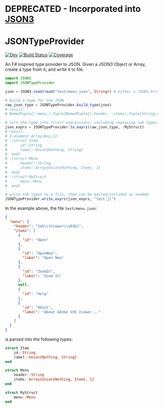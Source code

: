# DEPRECATED - Incorporated into [JSON3](https://github.com/quinnj/JSON3.jl)

# JSONTypeProvider

<!--[![Stable](https://img.shields.io/badge/docs-stable-blue.svg)](https://mcmcgrath13.github.io/JSONTypeProvider.jl/stable) -->
[![Dev](https://img.shields.io/badge/docs-dev-blue.svg)](https://mcmcgrath13.github.io/JSONTypeProvider.jl/dev)
[![Build Status](https://github.com/mcmcgrath13/JSONTypeProvider.jl/workflows/CI/badge.svg)](https://github.com/mcmcgrath13/JSONTypeProvider.jl/actions)
[![Coverage](https://codecov.io/gh/mcmcgrath13/JSONTypeProvider.jl/branch/main/graph/badge.svg)](https://codecov.io/gh/mcmcgrath13/JSONTypeProvider.jl)

An F# inspired type provider to JSON.  Given a JSON3 Object or Array, create a type from it, and write it to file.

```julia
import JSON3
import JSONTypeProvider

json = JSON3.read(read("test/menu.json", String)) # either a JSON3.Array or JSON3.Object

# build a type for the JSON
raw_json_type = JSONTypeProvider.build_type(json)
# result:
# NamedTuple{(:menu,),Tuple{NamedTuple{(:header, :items),Tuple{String,Array{Union{Nothing, NamedTuple{(:id, :label),Tuple{String,Union{Nothing, String}}}},1}}}}}

# turn the type into struct expressions, including replacing sub types with references to a struct
json_exprs = JSONTypeProvider.to_exprs(raw_json_type, :MyStruct)
# result:
# 3-element Array{Any,1}:
# :(struct Item
#      id::String
#      label::Union{Nothing, String}
#  end)
# :(struct Menu
#      header::String
#      items::Array{Union{Nothing, Item}, 1}
#  end)
# :(struct MyStruct
#      menu::Menu
#  end)

# write the types to a file, then can be edited/included as needed
JSONTypeProvider.write_exprs(json_exprs, "test.jl")
```

In the example above, the file `test/menu.json`:

```json
{
  "menu": {
    "header": "SVG\\tViewer\\u03b1",
    "items": [
      {
        "id": "Open"
      },
      {
        "id": "OpenNew",
        "label": "Open New"
      },
      {
        "id": "ZoomIn",
        "label": "Zoom In"
      },
      null,
      {
        "id": "Help"
      },
      {
        "id": "About",
        "label": "About Adobe SVG Viewer..."
      }
    ]
  }
}
```

is parsed into the following types:

```julia
struct Item
    id::String
    label::Union{Nothing, String}
end

struct Menu
    header::String
    items::Array{Union{Nothing, Item}, 1}
end

struct MyStruct
    menu::Menu
end
```
